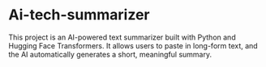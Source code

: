 # Ai-tech-summarizer
This project is an AI-powered text summarizer built with Python and Hugging Face Transformers. It allows users to paste in long-form text, and the AI automatically generates a short, meaningful summary.
